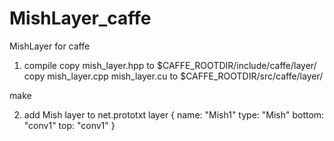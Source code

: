 # MishLayer_caffe
MishLayer for caffe

1. compile
copy mish_layer.hpp to $CAFFE_ROOTDIR/include/caffe/layer/ 
copy mish_layer.cpp mish_layer.cu to $CAFFE_ROOTDIR/src/caffe/layer/ 

make

2. add Mish layer to net.prototxt
layer {
  name: "Mish1"
  type: "Mish"
  bottom: "conv1"
  top: "conv1"
}
